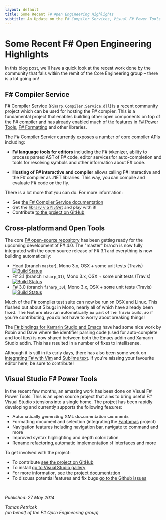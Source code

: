 ```yaml
---
layout: default
title: Some Recent F# Open Engineering Highlights
subtitle: An Update on the F# Compiler Services, Visual F# Power Tools and more
---
```


Some Recent F# Open Engineering Highlights
==========================================

In this blog post, we'll have a quick
look at the recent work done by the community that falls within the remit of the Core 
Engineering group – there is a lot going on! 

F# Compiler Service
-------------------

F# Compiler Service (`FSharp.Compiler.Service.dll`) is a recent community project which 
can be used for hosting the F# compiler. This is a fundamental project that enables building
other open components on top of the F# compiler and has already enabled much of the 
features in [F# Power Tools](http://fsprojects.github.io/VisualFSharpPowerTools/), 
[F# Formatting](http://tpetricek.github.io/FSharp.Formatting/) and other libraries.

The F# Compiler Service currently exposes a number of core compiler APIs including:

 * **F# language tools for editors** including the F# tokenizer, ability to process
   parsed AST of F# code, editor services for auto-completion and tools for resolving
   symbols and other information about F# code.

 * **Hosting of F# interactive and compiler** allows calling F# interactive and the 
   F# compiler as .NET libraries. This way, you can compile and evaluate F# code on
   the fly.

There is a lot more that you can do. For more information:

 * See [the F# Compiler Service documentation](http://fsharp.github.io/FSharp.Compiler.Service/)
 * Get the [library via NuGet](https://www.nuget.org/packages/FSharp.Compiler.Service) and play with it!
 * Contribute [to the project on GitHub](https://github.com/fsharp/FSharp.Compiler.Service)

Cross-platform and Open Tools
-----------------------------

The core [F# open-source repository](https://github.com/fsharp/fsharp) has been 
getting ready for the upcoming development of F# 4.0. The "master" branch is now
fully integrated with the open-source release of F# 3.1 and everything is now
building automatically:

 * Head (branch `master`), Mono 3.x, OSX + some unit tests (Travis) <a href="https://travis-ci.org/fsharp/fsharp/branches"><img src="https://camo.githubusercontent.com/b816bca9234348b84b7cc0051c3af184d4c81c67/68747470733a2f2f7472617669732d63692e6f72672f6673686172702f6673686172702e706e673f6272616e63683d6d6173746572" alt="Build Status" data-canonical-src="https://travis-ci.org/fsharp/fsharp.png?branch=master" style="max-width:100%;"></a>
 * F# 3.1 (branch `fsharp_31`), Mono 3.x, OSX + some unit tests (Travis) <a href="https://travis-ci.org/fsharp/fsharp/branches"><img src="https://camo.githubusercontent.com/b5cbca4def11bb46820e0bba90c9b3fa4b0d5174/68747470733a2f2f7472617669732d63692e6f72672f6673686172702f6673686172702e706e673f6272616e63683d6673686172705f3331" alt="Build Status" data-canonical-src="https://travis-ci.org/fsharp/fsharp.png?branch=fsharp_31" style="max-width:100%;"></a>
 * F# 3.0 (branch `fsharp_30`), Mono 3.x, OSX + some unit tests (Travis) <a href="https://travis-ci.org/fsharp/fsharp/branches"><img src="https://camo.githubusercontent.com/f84c15eb8bc65ad99e30a7cf927ebd373db5675c/68747470733a2f2f7472617669732d63692e6f72672f6673686172702f6673686172702e706e673f6272616e63683d6673686172705f3330" alt="Build Status" data-canonical-src="https://travis-ci.org/fsharp/fsharp.png?branch=fsharp_30" style="max-width:100%;"></a>

Much of the F# compiler test suite can now be run on OSX and Linux. This flushed out 
about 5 bugs in Mono, nearly all of which have already been fixed. The test are also
run automatically as part of the Travis build, so if you're contributing, you do not
have to worry about breaking things!

The [F# bindings for Xamarin Studio and Emacs](https://github.com/fsharp/fsharpbinding) 
have had some nice work by Robin and Dave where the identifier parsing code (used for
auto-complete and tool tips) is now shared between both the Emacs addin and Xamarin Studio 
addin. This has resulted in a number of fixes to intellisense.

Although it is still in its early days, there has also been some work on 
[integrating F# with Vim](https://github.com/timrobinson/fsharp-vim) and
[Sublime text](https://github.com/fsharp/fsharpbinding/tree/master/sublimetext). If you're
missing your favourite editor here, be sure to contribute!


Visual Studio F# Power Tools
----------------------------

In the recent few months, an amazing work has been done on Visual F# Power Tools.
This is an open source project that aims to bring useful F# Visual Studio xtensions 
into a single home. The project has been rapidly developing and currently supports the 
following features:

 * Automatically generating XML documentation comments
 * Formatting document and selection (integrating the [Fantomas](https://github.com/dungpa/fantomas) project) 
 * Navigation features including navigation bar, navigate to command and more
 * Improved syntax highlighting and depth colorization
 * Rename refactoring, automatic implementation of interfaces and more

To get involved with the project:

 * To contribute [see the project on GitHub](https://github.com/fsprojects/VisualFSharpPowerTools)
 * To install [go to Visual Studio gallery](http://visualstudiogallery.msdn.microsoft.com/136b942e-9f2c-4c0b-8bac-86d774189cff)
 * For more information, [see the project documentation](http://fsprojects.github.io/VisualFSharpPowerTools/)
 * To discuss potential features and fix bugs [go to the Github issues](https://github.com/fsprojects/VisualFSharpPowerTools/issues?page=1&state=open)


<br />
 
_Published: 27 May 2014_  

_Tomas Petricek_  
_(on behalf of the F# Open Engineering group)_
